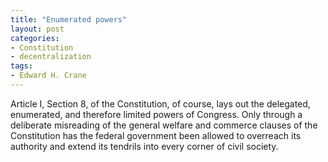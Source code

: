 ```yaml
---
title: "Enumerated powers"
layout: post
categories:
- Constitution
- decentralization
tags:
- Edward H. Crane
---
```


Article I, Section 8, of the Constitution, of course, lays out the delegated, enumerated, and therefore limited powers of Congress. Only through a deliberate misreading of the general welfare and commerce clauses of the Constitution has the federal government been allowed to overreach its authority and extend its tendrils into every corner of civil society.